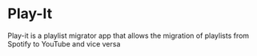 # Play-It
Play-it is a playlist migrator app that allows the migration of playlists from Spotify to YouTube and vice versa 
